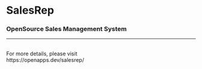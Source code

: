# SalesRep
<h3>OpenSource Sales Management System</h3>
<hr>
<br>For more details, please visit  
<br>https://openapps.dev/salesrep/
